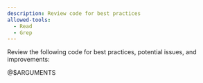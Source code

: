 ```yaml
---
description: Review code for best practices
allowed-tools:
  - Read
  - Grep
---
```


Review the following code for best practices, potential issues, and improvements:

@$ARGUMENTS